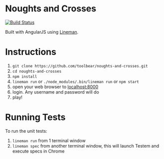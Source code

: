 # Noughts and Crosses

[![Build Status](https://travis-ci.org/toolbear/noughts-and-crosses.png?branch=master)](https://travis-ci.org/toolbear/noughts-and-crosses)

Built with AngularJS using [Lineman](http://www.linemanjs.com).

# Instructions

1. `git clone https://github.com/toolbear/noughts-and-crosses.git`
2. `cd noughts-and-crosses`
3. `npm install`
4. `lineman run` or `./node_modules/.bin/lineman run` or `npm start`
5. open your web browser to [localhost:8000](http://localhost:8000)
6. login. Any username and password will do
7. play!

# Running Tests

To run the unit tests:

1. `lineman run` from 1 terminal window
2. `lineman spec` from another terminal window, this will launch Testem and execute specs in Chrome
